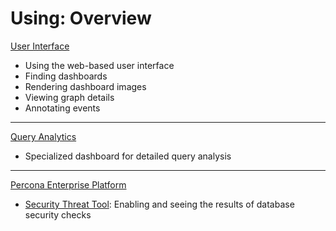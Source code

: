 # Using: Overview

[User Interface](interface.md)

- Using the web-based user interface
- Finding dashboards
- Rendering dashboard images
- Viewing graph details
- Annotating events

---

[Query Analytics](query-analytics.md)

- Specialized dashboard for detailed query analysis

---

[Percona Enterprise Platform](platform/index.md)

- [Security Threat Tool](platform/security-threat-tool.md): Enabling and seeing the results of database security checks
